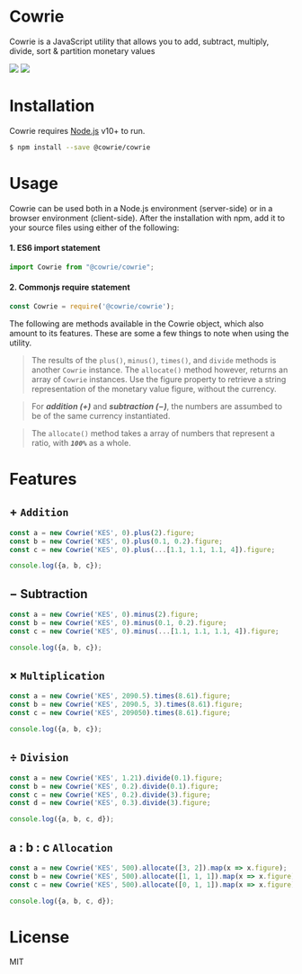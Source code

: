 # Cowrie
Cowrie is a JavaScript utility that allows you to add, subtract, multiply, divide, sort & partition monetary values

![](https://github.com/cowrie-io/cowrie/workflows/Release%20Pipeline/badge.svg) ![](https://github.com/cowrie-io/cowrie/workflows/Test%20Pipeline/badge.svg)

# Installation
Cowrie requires [Node.js](https://nodejs.org/) v10+ to run.
```sh
$ npm install --save @cowrie/cowrie
```

# Usage
Cowrie can be used both in a Node.js environment (server-side) or in a browser environment (client-side). After the installation with npm, add it to your source files using either of the following:
#### 1. ES6 import statement
```javascript
import Cowrie from "@cowrie/cowrie";
```

#### 2. Commonjs require statement
```javascript
const Cowrie = require('@cowrie/cowrie');
```

The following are methods available in the Cowrie object, which also amount to its features. These are some a few things to note when using the utility.
> The results of the ```plus()```, ```minus()```, ```times()```, and ```divide``` methods is another ```Cowrie``` instance. The ```allocate()``` method however, returns an array of ```Cowrie``` instances. Use the figure property to retrieve a string representation of the monetary value figure, without the currency.

> For ***addition (&plus;)*** and ***subtraction (&minus;)***, the numbers are assumbed to be of the same currency instantiated.

>  The ```allocate()``` method takes a array of numbers that represent a ratio, with ***```100%```*** as a whole.

# Features
## &plus; `Addition`
```javascript
const a = new Cowrie('KES', 0).plus(2).figure;
const b = new Cowrie('KES', 0).plus(0.1, 0.2).figure;
const c = new Cowrie('KES', 0).plus(...[1.1, 1.1, 1.1, 4]).figure;

console.log({a, b, c});
```

## &minus; Subtraction
```javascript
const a = new Cowrie('KES', 0).minus(2).figure;
const b = new Cowrie('KES', 0).minus(0.1, 0.2).figure;
const c = new Cowrie('KES', 0).minus(...[1.1, 1.1, 1.1, 4]).figure;

console.log({a, b, c});
```

## &times; `Multiplication`
```javascript
const a = new Cowrie('KES', 2090.5).times(8.61).figure;
const b = new Cowrie('KES', 2090.5, 3).times(8.61).figure;
const c = new Cowrie('KES', 209050).times(8.61).figure;

console.log({a, b, c});
```

## &div; `Division`
```javascript
const a = new Cowrie('KES', 1.21).divide(0.1).figure;
const b = new Cowrie('KES', 0.2).divide(0.1).figure;
const c = new Cowrie('KES', 0.2).divide(3).figure;
const d = new Cowrie('KES', 0.3).divide(3).figure;

console.log({a, b, c, d});
```

## a &colon; b &colon; c `Allocation`
```javascript
const a = new Cowrie('KES', 500).allocate([3, 2]).map(x => x.figure);
const b = new Cowrie('KES', 500).allocate([1, 1, 1]).map(x => x.figure);
const c = new Cowrie('KES', 500).allocate([0, 1, 1]).map(x => x.figure);

console.log({a, b, c, d});
```

# License
MIT
